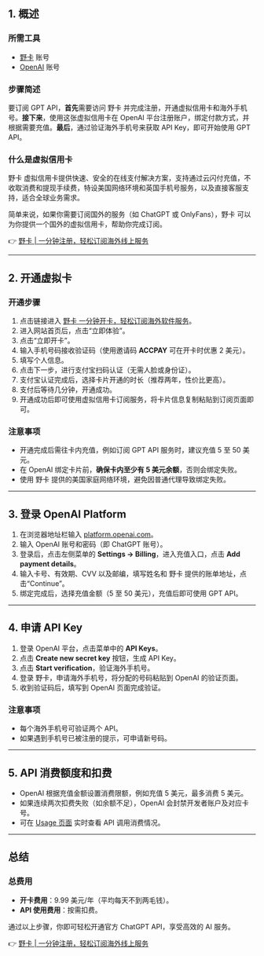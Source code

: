 ## 1. 概述

### 所需工具
- [野卡](https://bit.ly/bewildcard) 账号
- [OpenAI](https://openai.com/) 账号

### 步骤简述
要订阅 GPT API，**首先**需要访问 野卡 并完成注册，开通虚拟信用卡和海外手机号。**接下来**，使用这张虚拟信用卡在 OpenAI 平台注册账户，绑定付款方式，并根据需要充值。**最后**，通过验证海外手机号来获取 API Key，即可开始使用 GPT API。

### 什么是虚拟信用卡
野卡 虚拟信用卡提供快速、安全的在线支付解决方案，支持通过云闪付充值，不收取消费和提现手续费，特设美国网络环境和英国手机号服务，以及直接客服支持，适合全球业务需求。

简单来说，如果你需要订阅国外的服务（如 ChatGPT 或 OnlyFans），野卡 可以为你提供一个国外的虚拟信用卡，帮助你完成订阅。

👉 [野卡 | 一分钟注册，轻松订阅海外线上服务](https://bit.ly/bewildcard)

---

## 2. 开通虚拟卡

### 开通步骤
1. 点击链接进入 [野卡 一分钟开卡，轻松订阅海外软件服务](https://bit.ly/bewildcard)。
2. 进入网站首页后，点击“立即体验”。
3. 点击“立即开卡”。
4. 输入手机号码接收验证码（使用邀请码 **ACCPAY** 可在开卡时优惠 2 美元）。
5. 填写个人信息。
6. 点击下一步，进行支付宝扫码认证（无需人脸或身份证）。
7. 支付宝认证完成后，选择卡片开通的时长（推荐两年，性价比更高）。
8. 支付后等待几分钟，开通成功。
9. 开通成功后即可使用虚拟信用卡订阅服务，将卡片信息复制粘贴到订阅页面即可。

### 注意事项
- 开通完成后需往卡内充值，例如订阅 GPT API 服务时，建议充值 5 至 50 美元。
- 在 OpenAI 绑定卡片前，**确保卡内至少有 5 美元余额**，否则会绑定失败。
- 使用 野卡 提供的美国家庭网络环境，避免因普通代理导致绑定失败。

---

## 3. 登录 OpenAI Platform

1. 在浏览器地址栏输入 [platform.openai.com](https://platform.openai.com/)。
2. 输入 OpenAI 账号和密码（即 ChatGPT 账号）。
3. 登录后，点击左侧菜单的 **Settings -> Billing**，进入充值入口，点击 **Add payment details**。
4. 输入卡号、有效期、CVV 以及邮编，填写姓名和 野卡 提供的账单地址，点击“Continue”。
5. 绑定完成后，选择充值金额（5 至 50 美元），充值后即可使用 GPT API。

---

## 4. 申请 API Key

1. 登录 OpenAI 平台，点击菜单中的 **API Keys**。
2. 点击 **Create new secret key** 按钮，生成 API Key。
3. 点击 **Start verification**，验证海外手机号。
4. 登录 野卡，申请海外手机号，将分配的号码粘贴到 OpenAI 的验证页面。
5. 收到验证码后，填写到 OpenAI 页面完成验证。

### 注意事项
- 每个海外手机号可验证两个 API。
- 如果遇到手机号已被注册的提示，可申请新号码。

---

## 5. API 消费额度和扣费

- OpenAI 根据充值金额设置消费限额，例如充值 5 美元，最多消费 5 美元。
- 如果连续两次扣费失败（如余额不足），OpenAI 会封禁开发者账户及对应卡号。
- 可在 [Usage 页面](https://platform.openai.com/usage) 实时查看 API 调用消费情况。

---

## 总结

### 总费用
- **开卡费用**：9.99 美元/年（平均每天不到两毛钱）。
- **API 使用费用**：按需扣费。

通过以上步骤，你即可轻松开通官方 ChatGPT API，享受高效的 AI 服务。

👉 [野卡 | 一分钟注册，轻松订阅海外线上服务](https://bit.ly/bewildcard)